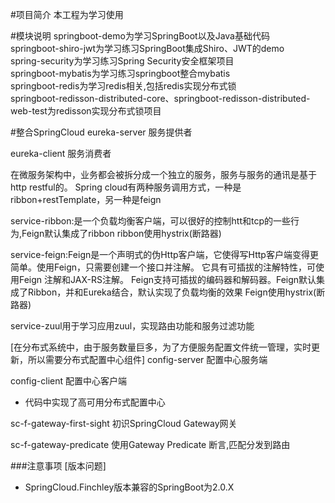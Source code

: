 #项目简介
本工程为学习使用

#模块说明
springboot-demo为学习SpringBoot以及Java基础代码  
springboot-shiro-jwt为学习练习SpringBoot集成Shiro、JWT的demo  
spring-security为学习练习Spring Security安全框架项目  
springboot-mybatis为学习练习springboot整合mybatis  
springboot-redis为学习redis相关,包括redis实现分布式锁  
springboot-redisson-distributed-core、springboot-redisson-distributed-web-test为redisson实现分布式锁项目  

#整合SpringCloud
eureka-server 服务提供者

eureka-client 服务消费者

在微服务架构中，业务都会被拆分成一个独立的服务，服务与服务的通讯是基于http restful的。
Spring cloud有两种服务调用方式，一种是ribbon+restTemplate，另一种是feign

service-ribbon:是一个负载均衡客户端，可以很好的控制htt和tcp的一些行为,Feign默认集成了ribbon
ribbon使用hystrix(断路器)

service-feign:Feign是一个声明式的伪Http客户端，它使得写Http客户端变得更简单。使用Feign，只需要创建一个接口并注解。
它具有可插拔的注解特性，可使用Feign 注解和JAX-RS注解。
Feign支持可插拔的编码器和解码器。Feign默认集成了Ribbon，并和Eureka结合，默认实现了负载均衡的效果
Feign使用hystrix(断路器)

service-zuul用于学习应用zuul，实现路由功能和服务过滤功能

[在分布式系统中，由于服务数量巨多，为了方便服务配置文件统一管理，实时更新，所以需要分布式配置中心组件]
config-server 配置中心服务端

config-client 配置中心客户端

* 代码中实现了高可用分布式配置中心

sc-f-gateway-first-sight 初识SpringCloud Gateway网关

sc-f-gateway-predicate 使用Gateway Predicate 断言,匹配分发到路由


###注意事项 
[版本问题]
* SpringCloud.Finchley版本兼容的SpringBoot为2.0.X

